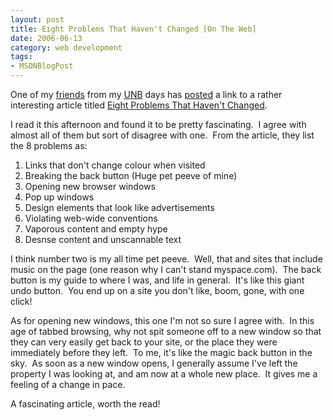 ```yaml
---
layout: post
title: Eight Problems That Haven't Changed [On The Web]
date: 2006-06-13
category: web development
tags:
- MSDNBlogPost
---
```


One of my [friends](http://www.unbf.ca/its/blogs/bcs) from my [UNB](http://www.unb.ca) days has [posted](http://www.unbf.ca/its/blogs/bcs/2006/06/as_bad_as_ever.php) a link to a rather interesting article titled [Eight Problems That Haven't Changed](http://www.webmonkey.com/webmonkey/06/24/index4a.html?tw=design).

I read it this afternoon and found it to be pretty fascinating.  I agree with almost all of them but sort of disagree with one.  From the article, they list the 8 problems as:

1. Links that don't change colour when visited
2. Breaking the back button (Huge pet peeve of mine)
3. Opening new browser windows
4. Pop up windows
5. Design elements that look like advertisements
6. Violating web-wide conventions
7. Vaporous content and empty hype
8. Desnse content and unscannable text

I think number two is my all time pet peeve.  Well, that and sites that include music on the page (one reason why I can't stand myspace.com).  The back button is my guide to where I was, and life in general.  It's like this giant undo button.  You end up on a site you don't like, boom, gone, with one click!

As for opening new windows, this one I'm not so sure I agree with.  In this age of tabbed browsing, why not spit someone off to a new window so that they can very easily get back to your site, or the place they were immediately before they left.  To me, it's like the magic back button in the sky.  As soon as a new window opens, I generally assume I've left the property I was looking at, and am now at a whole new place.  It gives me a feeling of a change in pace.

A fascinating article, worth the read!
